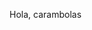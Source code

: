 <html>

<head>
<title>Mi primer sitio web</title>
</head>

<body>
<p>Hola, carambolas</p>
</body>

</html>
